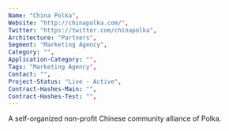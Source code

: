```yaml
--- 
Name: "China Polka", 
Website: "http://chinapolka.com/", 
Twitter: "https://twitter.com/chinapolka", 
Architecture: "Partners",
Segment: "Marketing Agency",
Category: "",
Application-Category: "",
Tags: "Marketing Agency",
Contact: "",
Project-Status: "Live - Active",
Contract-Hashes-Main: "",
Contract-Hashes-Test: "",
--- 
```

<!--lang:en--> 
A self-organized non-profit Chinese community alliance of Polka. 
<!--lang:es--] 
Una alianza comunitaria china sin fines de lucro autoorganizada de Polka.
<!--lang:de--] 
Eine selbstorganisierte, gemeinnützige chinesische Gemeinschaftsallianz von Polka.
<!--lang:fr--] 
Une alliance communautaire chinoise auto-organisée à but non lucratif de Polka.
<!--lang:pl--] 
Samoorganizujący się non-profit sojusz społeczności chińskiej Polka.
<!--lang:uk--] 
Самоорганізований некомерційний альянс китайської громади Polka.
[!--lang:*--> 
